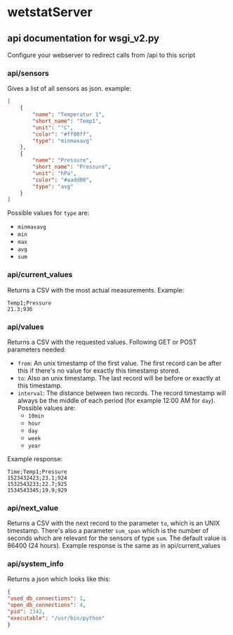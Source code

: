 # wetstatServer

## api documentation for wsgi_v2.py

Configure your webserver to redirect calls from /api to this script

### api/sensors

Gives a list of all sensors as json. example:
```json
[
    {
        "name": "Temperatur 1",
        "short_name": "Temp1",
        "unit": "°C",
        "color": "#ff00ff",
        "type": "minmaxavg"
    },
    {
        "name": "Pressure",
        "short_name": "Pressure",
        "unit": "hPa",
        "color": "#aadd00",
        "type": "avg"
    }
]
```
Possible values for `type` are:
- `minmaxavg`
- `min`
- `max`
- `avg`
- `sum`

### api/current_values

Returns a CSV with the most actual measurements. Example:

```
Temp1;Pressure
21.3;936
```

### api/values

Returns a CSV with the requested values. Following GET or POST parameters needed:
- `from`: An unix timestamp of the first value. The first record can be after this if there's no value for exactly this timestamp stored.
- `to`: Also an unix timestamp. The last record will be before or exactly at this timestamp.
- `interval`: The distance between two records. The record timestamp will always be the middle of each period (for example 12:00 AM for `day`). Possible values are:
    - `10min`
    - `hour`
    - `day`
    - `week`
    - `year`

Example response:
```csv
Time;Temp1;Pressure
1523432423;23.1;924
1532543233;22.7;925
1534543345;19.9;929
```

### api/next_value
Returns a CSV with the next record to the parameter `to`, which is an UNIX timestamp. 
There's also a parameter `sum_span` which is the number of seconds which are relevant for the sensors of type `sum`. 
The default value is 86400 (24 hours). 
Example response is the same as in api/current_values

### api/system_info
Returns a json which looks like this:
```json
{
"used_db_connections": 1,
"open_db_connections": 4,
"pid": 2342,
"executable": "/usr/bin/python"
}
```

